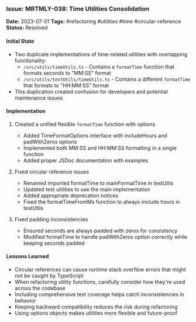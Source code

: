 ### Issue: MRTMLY-038: Time Utilities Consolidation
**Date:** 2023-07-01
**Tags:** #refactoring #utilities #time #circular-reference
**Status:** Resolved

#### Initial State
- Two duplicate implementations of time-related utilities with overlapping functionality:
  - `/src/utils/timeUtils.ts` - Contains a `formatTime` function that formats seconds to "MM:SS" format
  - `/src/utils/testUtils/timeUtils.ts` - Contains a different `formatTime` that formats to "HH:MM:SS" format
- This duplication created confusion for developers and potential maintenance issues

#### Implementation
1. Created a unified flexible `formatTime` function with options
   - Added TimeFormatOptions interface with includeHours and padWithZeros options
   - Implemented both MM:SS and HH:MM:SS formatting in a single function
   - Added proper JSDoc documentation with examples

2. Fixed circular reference issues
   - Renamed imported formatTime to mainFormatTime in testUtils
   - Updated test utilities to use the main implementation
   - Added appropriate deprecation notices
   - Fixed the formatTimeFromMs function to always include hours in testUtils

3. Fixed padding inconsistencies
   - Ensured seconds are always padded with zeros for consistency
   - Modified formatTime to handle padWithZeros option correctly while keeping seconds padded

#### Lessons Learned
- Circular references can cause runtime stack overflow errors that might not be caught by TypeScript
- When refactoring utility functions, carefully consider how they're used across the codebase
- Including comprehensive test coverage helps catch inconsistencies in behavior
- Keeping backward compatibility reduces the risk during refactoring
- Using options objects makes utilities more flexible and future-proof
